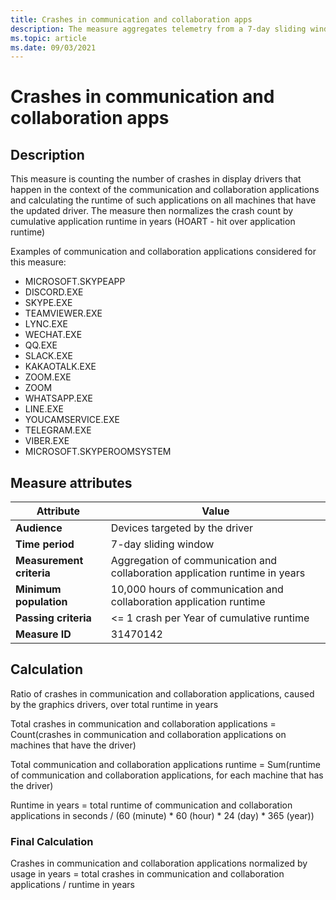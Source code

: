 ```yaml
---
title: Crashes in communication and collaboration apps
description: The measure aggregates telemetry from a 7-day sliding window a ratio of crashes in communication and collaboration applications, caused by the graphics drivers, over total runtime in years
ms.topic: article
ms.date: 09/03/2021
---
```


# Crashes in communication and collaboration apps

## Description

This measure is counting the number of crashes in display drivers that happen in the context of the communication and collaboration applications and calculating the runtime of such applications on all machines that have the updated driver. The measure then normalizes the crash count by cumulative application runtime in years (HOART - hit over application runtime)

Examples of communication and collaboration applications considered for this measure:

* MICROSOFT.SKYPEAPP
* DISCORD.EXE
* SKYPE.EXE
* TEAMVIEWER.EXE
* LYNC.EXE
* WECHAT.EXE
* QQ.EXE
* SLACK.EXE
* KAKAOTALK.EXE
* ZOOM.EXE
* ZOOM
* WHATSAPP.EXE
* LINE.EXE
* YOUCAMSERVICE.EXE
* TELEGRAM.EXE
* VIBER.EXE
* MICROSOFT.SKYPEROOMSYSTEM

## Measure attributes

| Attribute | Value |
|--|--|
| **Audience** | Devices targeted by the driver |
| **Time period** | 7-day sliding window |
| **Measurement criteria** | Aggregation of communication and collaboration application runtime in years |
| **Minimum population** | 10,000 hours of communication and collaboration application runtime |
| **Passing criteria** | <= 1 crash per Year of cumulative runtime |
| **Measure ID** | 31470142 |

## Calculation

Ratio of crashes in communication and collaboration applications, caused by the graphics drivers, over total runtime in years

Total crashes in communication and collaboration applications = Count(crashes in communication and collaboration applications on machines that have the driver)

Total communication and collaboration applications runtime = Sum(runtime of communication and collaboration applications, for each machine that has the driver)

Runtime in years = total runtime of communication and collaboration applications in seconds / (60 (minute) * 60 (hour) * 24 (day) * 365 (year))

### Final Calculation

Crashes in communication and collaboration applications normalized by usage in years = total crashes in communication and collaboration applications / runtime in years
